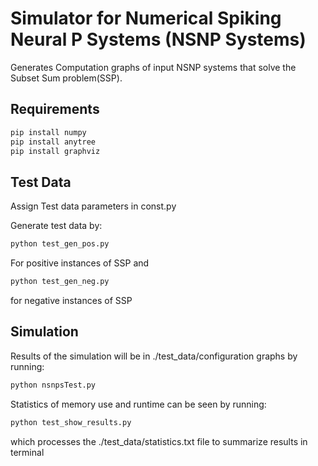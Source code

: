 # Simulator for Numerical Spiking Neural P Systems (NSNP Systems)

Generates Computation graphs of input NSNP systems that solve the Subset Sum problem(SSP).
## Requirements
```sh
pip install numpy
pip install anytree
pip install graphviz
```

## Test Data
Assign Test data parameters in const.py

Generate test data by:
```sh
python test_gen_pos.py 
```
For positive instances of SSP and 

```sh
python test_gen_neg.py 
```
for negative instances of SSP

## Simulation
Results of the simulation will be in ./test_data/configuration graphs by running:

```sh
python nsnpsTest.py 
```
Statistics of memory use and runtime can be seen by running:
```sh
python test_show_results.py 
```
which processes the ./test_data/statistics.txt file to summarize results in terminal
